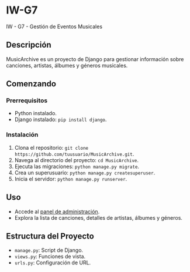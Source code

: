 # IW-G7
IW - G7 -  Gestión de Eventos Musicales

## Descripción

MusicArchive es un proyecto de Django para gestionar información sobre canciones, artistas, álbumes y géneros musicales.

## Comenzando

### Prerrequisitos

- Python instalado.
- Django instalado: `pip install django`.

### Instalación

1. Clona el repositorio: `git clone https://github.com/tuusuario/MusicArchive.git`.
2. Navega al directorio del proyecto: `cd MusicArchive`.
3. Ejecuta las migraciones: `python manage.py migrate`.
4. Crea un superusuario: `python manage.py createsuperuser`.
5. Inicia el servidor: `python manage.py runserver`.

## Uso

- Accede al [panel de administración](http://localhost:8000/admin/).
- Explora la lista de canciones, detalles de artistas, álbumes y géneros.

## Estructura del Proyecto

- `manage.py`: Script de Django.
- `views.py`: Funciones de vista.
- `urls.py`: Configuración de URL.
